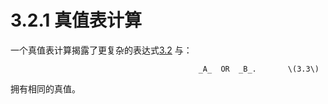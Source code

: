 # 3.2.1 真值表计算

一个真值表计算揭露了更复杂的表达式[3.2](https://finit-xu.gitbook.io/msc20180606/i-proofs/3-logical-formulas/3.2-propositional-logic-in-computer-programs)  与：

                                              _A_  OR  _B_.       \(3.3\)

拥有相同的真值。

